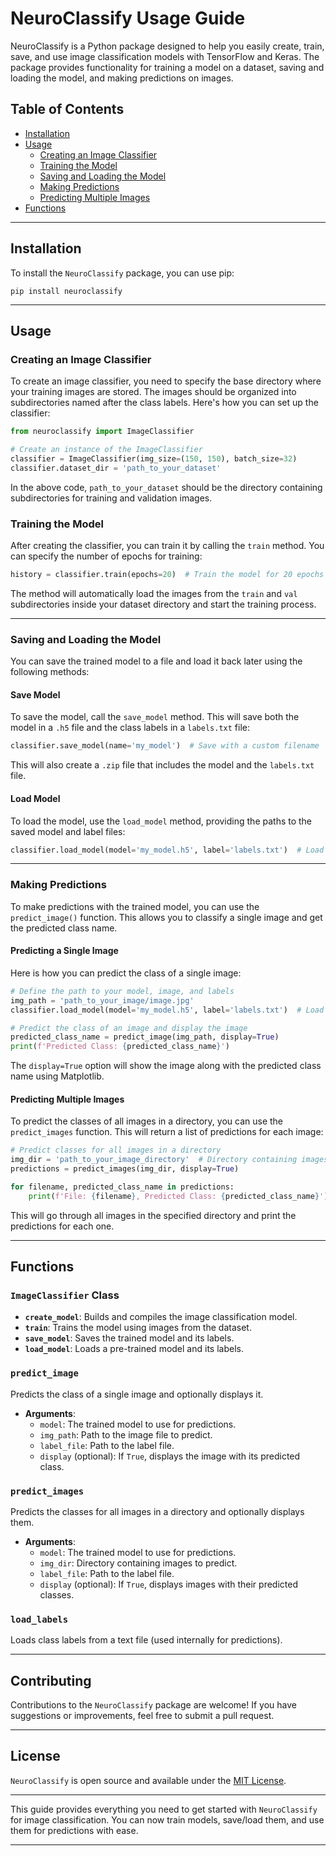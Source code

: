 # **NeuroClassify Usage Guide**

NeuroClassify is a Python package designed to help you easily create, train, save, and use image classification models with TensorFlow and Keras. The package provides functionality for training a model on a dataset, saving and loading the model, and making predictions on images.

## Table of Contents

- [Installation](#installation)
- [Usage](#usage)
  - [Creating an Image Classifier](#creating-an-image-classifier)
  - [Training the Model](#training-the-model)
  - [Saving and Loading the Model](#saving-and-loading-the-model)
  - [Making Predictions](#making-predictions)
  - [Predicting Multiple Images](#predicting-multiple-images)
- [Functions](#functions)

---

## Installation

To install the `NeuroClassify` package, you can use pip:

```
pip install neuroclassify
```

---

## Usage

### **Creating an Image Classifier**

To create an image classifier, you need to specify the base directory where your training images are stored. The images should be organized into subdirectories named after the class labels. Here's how you can set up the classifier:

```python
from neuroclassify import ImageClassifier

# Create an instance of the ImageClassifier
classifier = ImageClassifier(img_size=(150, 150), batch_size=32)
classifier.dataset_dir = 'path_to_your_dataset'
```

In the above code, `path_to_your_dataset` should be the directory containing subdirectories for training and validation images.

### **Training the Model**

After creating the classifier, you can train it by calling the `train` method. You can specify the number of epochs for training:

```python
history = classifier.train(epochs=20)  # Train the model for 20 epochs
```

The method will automatically load the images from the `train` and `val` subdirectories inside your dataset directory and start the training process.

---

### **Saving and Loading the Model**

You can save the trained model to a file and load it back later using the following methods:

#### Save Model

To save the model, call the `save_model` method. This will save both the model in a `.h5` file and the class labels in a `labels.txt` file:

```python
classifier.save_model(name='my_model')  # Save with a custom filename
```

This will also create a `.zip` file that includes the model and the `labels.txt` file.

#### Load Model

To load the model, use the `load_model` method, providing the paths to the saved model and label files:

```python
classifier.load_model(model='my_model.h5', label='labels.txt')  # Load the model from the specified file
```

---

### **Making Predictions**

To make predictions with the trained model, you can use the `predict_image()` function. This allows you to classify a single image and get the predicted class name.

#### Predicting a Single Image

Here is how you can predict the class of a single image:

```python
# Define the path to your model, image, and labels
img_path = 'path_to_your_image/image.jpg'
classifier.load_model(model='my_model.h5', label='labels.txt')  # Load the model from the specified file

# Predict the class of an image and display the image
predicted_class_name = predict_image(img_path, display=True)
print(f'Predicted Class: {predicted_class_name}')
```

The `display=True` option will show the image along with the predicted class name using Matplotlib.

#### Predicting Multiple Images

To predict the classes of all images in a directory, you can use the `predict_images` function. This will return a list of predictions for each image:

```python
# Predict classes for all images in a directory
img_dir = 'path_to_your_image_directory'  # Directory containing images
predictions = predict_images(img_dir, display=True)

for filename, predicted_class_name in predictions:
    print(f'File: {filename}, Predicted Class: {predicted_class_name}')
```

This will go through all images in the specified directory and print the predictions for each one.

---

## Functions

### **`ImageClassifier` Class**
- **`create_model`**: Builds and compiles the image classification model.
- **`train`**: Trains the model using images from the dataset.
- **`save_model`**: Saves the trained model and its labels.
- **`load_model`**: Loads a pre-trained model and its labels.

### **`predict_image`**
Predicts the class of a single image and optionally displays it.
- **Arguments**:
  - `model`: The trained model to use for predictions.
  - `img_path`: Path to the image file to predict.
  - `label_file`: Path to the label file.
  - `display` (optional): If `True`, displays the image with its predicted class.

### **`predict_images`**
Predicts the classes for all images in a directory and optionally displays them.
- **Arguments**:
  - `model`: The trained model to use for predictions.
  - `img_dir`: Directory containing images to predict.
  - `label_file`: Path to the label file.
  - `display` (optional): If `True`, displays images with their predicted classes.

### **`load_labels`**
Loads class labels from a text file (used internally for predictions).

---

## Contributing

Contributions to the `NeuroClassify` package are welcome! If you have suggestions or improvements, feel free to submit a pull request.

---

## License

`NeuroClassify` is open source and available under the [MIT License](https://github.com/IMApurbo/neuroclassify/blob/main/LICENSE).

---

This guide provides everything you need to get started with `NeuroClassify` for image classification. You can now train models, save/load them, and use them for predictions with ease.

---
